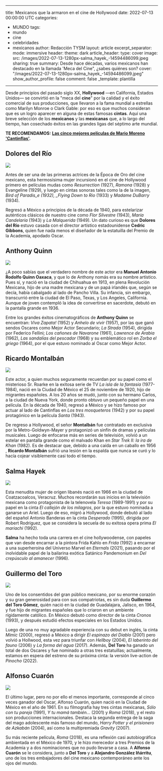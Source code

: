   ---
title: Mexicanos que la armaron en el cine de Hollywood
date: 2022-07-13 00:00:00 UTC
categories:
- MUNDO
tags:
- mundo
- cine
- celebridades
- mexicanos
author: Redacción TYSM
layout: article
excerpt_separator: <!--more-->
mode: immersive
header:
  theme: dark
article_header:
  type: cover
  image:
    src: /images/2022-07-13-1280px-salma_hayek_-14594486099.jpeg
sharing: true
summary: Desde hace décadas, varios mexicanos han destacado en la llamada 'Meca del
  Cine", ¿sabes quiénes son?
cover: "/images/2022-07-13-1280px-salma_hayek_-14594486099.jpeg"
show_author_profile: false
comment: false
_template: plantilla
---






Desde principios del pasado siglo XX, **Hollywood** —en California, Estados Unidos— se convirtió en la "meca del **cine**" por la calidad y el éxito comercial de sus producciones, que llevaron a la fama mundial a estrellas como Marilyn Monroe o Clark Gable: por eso es que muchos consideran que es un logro aparecer en alguna de estas famosas **cintas**. Aquí una breve selección de los **mexicanos** y las **mexicanas** que, a lo largo del tiempo, han cosechado éxitos en las grandes ligas del séptimo arte mundial.

**TE RECOMENDAMOS:** [**Las cinco mejores películas de Mario Moreno 'Cantinflas'**](https://blog.tonoysumariachi.com/mexicanisimos/2022/09/26/las-cinco-mejores-peliculas-de-mario-moreno-cantinflas.html)**.**

## Dolores del Río

![](https://upload.wikimedia.org/wikipedia/commons/thumb/7/78/Bird_of_Paradise_%281932%29_2.jpg/1024px-Bird_of_Paradise_%281932%29_2.jpg)

Antes de ser una de las primeras actrices de la Época de Oro del cine mexicano, esta hermosísima mujer incursionó en el cine de Hollywood primero en películas mudas como _Resurrection_ (1927), _Ramona_ (1928) y Evangeline (1929), y luego en cintas sonoras tales como la de la imagen, _Bird of Paradis_e (1932), \_Flying Down to Rio_ (1933) y _Madame DuBarry_ (1934).

Regresó a México a principios de la década de 1940, para estelarizar auténticos clásicos de nuestro cine como _Flor Silvestre_ (1943), _María Candelaria_ (1943) y _La Malquerida_ (1949). Un dato curioso es que **Dolores del Río** estuvo casada con el director artístico estadounidense **Cedric Gibbons**, quien fue nada menos el diseñador de la estatuilla del Premio de la Academia, apodado Oscar.

## Anthony Quinn

![](https://upload.wikimedia.org/wikipedia/commons/thumb/c/c0/Anthony_Quinn_200.jpg/674px-Anthony_Quinn_200.jpg)

¿A poco sabías que el verdadero nombre de este actor era **Manuel Antonio Rodolfo Quinn Oaxaca**, y que lo de Anthony nomás era su nombre artístico. Pues sí, y nació en la ciudad de Chihuahua en 1913, en plena Revolución Mexicana, hijo de una madre mexicana y de un papá irlandés que, según se decía, había cabalgado al lado de Pancho Villa. Su infancia, sin embargo, transcurrió entre la ciudad de El Paso, Texas, y Los Angeles, California. Aunque de joven contempló la idea de convertirse en sacerdote, debutó en la pantalla grande en 1936.

Entre los grandes éxitos cinematográficos de **Anthony Quinn** se encuentran: _Viva Zapata!_ (1952) y _Anhelo de vivir_ (1957), por las que ganó sendos Oscares como Mejor Actor Secundario; _La Strada_ (1954), dirigida por Federico Fellini; _Los cañones de Navarone_ (1961), _Lawrence de Arabia_ (1962), _Las sandalias del pescador_ (1968) y su emblemático rol en _Zorba el griego_ (1964), por el que estuvo nominado al Oscar como Mejor Actor.

## Ricardo Montalbán

![](https://upload.wikimedia.org/wikipedia/commons/2/27/Ricardo_Montalban_Herve_Villechaize_Fantasy_Island_1977_cropped.JPG)

Este actor, a quien muchos seguramente recuerdan por su papel como el misterioso Sr. Roarke en la exitosa serie de TV _La isla de la fantasía_ (1977-1984), nació en la Ciudad de México el 25 de noviembre de 1920, hijo de migrantes españoles. A los 20 años se mudó, junto con su hermano Carlos, a la ciudad de Nueva York, donde pronto obtuvo un pequeño papel en una película. En la década de 1940, regresó a México y se hizo famoso por actuar al lado de Cantinflas en _Los tres mosqueteros_ (1942) y por su papel protagónico en la película _Santa_ (1943).

De regreso a Hollywood, el señor **Montalbán** fue contratado en exclusiva por la Metro-Goldwyn-Mayer y protagonizó un sinfín de dramas y películas musicales. Luego de enfocarse más en series de televisión, volvió a un estelar en pantalla grande como el malvado Khan en _Star Trek II: la ira de Khan_ (1982). Es de destacar que, debido a una caída en un caballo en 1956 , **Ricardo Montalbán** sufrió una lesión en la espalda que nunca se curó y lo hacía cojear visiblemente casi todo el tiempo.

## Salma Hayek

![](https://upload.wikimedia.org/wikipedia/commons/thumb/9/92/Salma_Hayek_by_Gage_Skidmore.jpg/689px-Salma_Hayek_by_Gage_Skidmore.jpg)

Esta menudita mujer de origen libanés nació en 1966 en la ciudad de Coatzacoalcos, Veracruz. Muchos recordarán sus inicios en la televisión mexicana como protagonista de la telenovela _Teresa_ (1989-1991) y por su papel en la cinta _El callejón de los milagros_, por la que estuvo nominada a ganarse un Ariel. Luego de eso, migró a Hollywood, donde debutó al lado del español Antonio Banderas en la cinta _Desperado_ (1995), dirigida por Robert Rodríguez, que se considera la secuela de su exitosa opera prima _El mariachi_ (1992).

**Salma** ha hecho toda una carrera en el cine hollywoodense, con papeles que van desde encarnar a la pintora Frida Kahlo en _Frida_ (1992) a encarnar a una superheroína del Universo Marvel en _Eternals_ (2021), pasando por el inolvidable papel de la bailarina exótica Satánico Pandemonium en _Del crepúsculo al amanecer_ (1996).

## Guillermo del Toro

![](https://upload.wikimedia.org/wikipedia/commons/thumb/d/df/Guillermo_del_Toro_%288608482467%29.jpg/1024px-Guillermo_del_Toro_%288608482467%29.jpg)

Uno de los consentidos del gran público mexicano, por su enorme corazón y su gran generosidad para con sus compatriotas, es sin duda **Guillermo del Toro Gómez**, quién nació en la ciudad de Guadalajara, Jalisco, en 1964, y fue hijo de migrantes españoles que lo criaron en un ambiente rígidamente católico. En México debutó como director de la cinta _Cronos_ (1993), y después estudió efectos especiales en los Estados Unidos.

Luego de una no muy agradable experiencia con su debut en inglés, la cinta _Mimic_ (2000), regresó a México a dirigir _El espinazo del Diablo_ (2001) pero volvió a Hollwood, esta vez para triunfar con _Hellboy_ (2004), _El laberinto del fauno_ (2006) y _La forma del agua_ (2017). Además, **Del Toro** ha ganado un total de dos Oscares y fue nominado a otras tres estatuillas; actualmente, estamos en espera del estreno de su próxima cinta: la versión live-action de _Pinocho_ (2022).

## Alfonso Cuarón

![](https://upload.wikimedia.org/wikipedia/commons/thumb/1/10/Desierto_01_%2820880136003%29.jpg/732px-Desierto_01_%2820880136003%29.jpg)

El último lugar, pero no por ello el menos importante, corresponde al cinco veces ganador del Oscar, Alfonso Cuarón, quien nació en la Ciudad de México en el año de 1961. En su filmografía hay tres cintas mexicanas, _Sólo con tu pareja_ (1991), _Y tu mamá también…_ (2001) y _Roma_ (2018), y el resto son producciones internacionales. Destaca la segunda entrega de la saga del mago adolescente más famoso del mundo, _Harry Potter y el prisionero de Azkabán_ (2004), así como la multipremiada _Gravity_ (2007).

Su más reciente película, _Roma_ (2018), es una reflexión casi autobiográfica ambientada en el México de 1970, y le hizo merecedor a tres Premios de la Academia y a dos nominaciones que no pudo llevarse a casa. A **Alfonso Cuarón** se le considera, junto a **Del Toro** y a **Alejandro González Iñárritu**, uno de los tres embajadores del cine mexicano contemporáneo ante los ojos del mundo.
